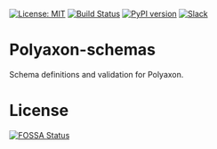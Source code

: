 [![License: MIT](https://img.shields.io/badge/License-MIT-green.svg)](LICENSE)
[![Build Status](https://travis-ci.org/polyaxon/polyaxon-schemas.svg?branch=master)](https://travis-ci.org/polyaxon/polyaxon-schemas)
[![PyPI version](https://badge.fury.io/py/polyaxon-schemas.svg)](https://badge.fury.io/py/polyaxon-schemas)
[![Slack](https://img.shields.io/badge/chat-on%20slack-aadada.svg?logo=slack&longCache=true)](https://join.slack.com/t/polyaxon/shared_invite/enQtMzQ0ODc2MDg1ODc0LWY2ZTdkMTNmZjBlZmRmNjQxYmYwMTBiMDZiMWJhODI2ZTk0MDU4Mjg5YzA5M2NhYzc5ZjhiMjczMDllYmQ2MDg)

# Polyaxon-schemas

Schema definitions and validation for Polyaxon.


# License

[![FOSSA Status](https://app.fossa.io/api/projects/git%2Bgithub.com%2Fpolyaxon%2Fpolyaxon-schemas.svg?type=large)](https://app.fossa.io/projects/git%2Bgithub.com%2Fpolyaxon%2Fpolyaxon-schemas?ref=badge_large)
